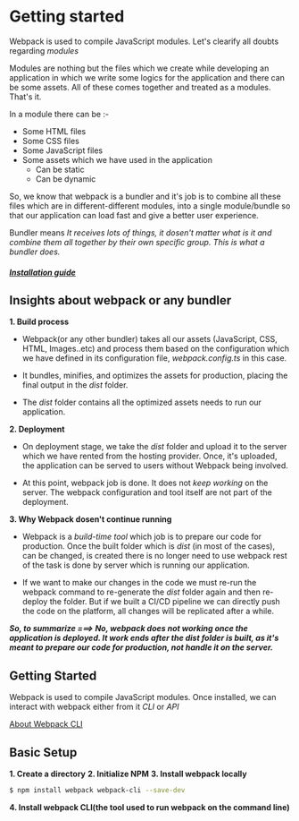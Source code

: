 # Getting started

Webpack is used to compile JavaScript modules. Let's clearify all doubts regarding _modules_

Modules are nothing but the files which we create while developing an application in which we write some logics for the application and there can be some assets. All of these comes together and treated as a modules. That's it.

In a module there can be :-

- Some HTML files
- Some CSS files
- Some JavaScript files
- Some assets which we have used in the application
  - Can be static
  - Can be dynamic

So, we know that webpack is a bundler and it's job is to combine all these files which are in different-different modules, into a single module/bundle so that our application can load fast and give a better user experience.

Bundler means _It receives lots of things, it dosen't matter what is it and combine them all together by their own specific group. This is what a bundler does._

#### **[_Installation guide_](../02-Installation/installation.md)**

## Insights about webpack or any bundler

**1. Build process**

- Webpack(or any other bundler) takes all our assets (JavaScript, CSS, HTML, Images..etc) and process them based on the configuration which we have defined in its configuration file, _webpack.config.ts_ in this case.

- It bundles, minifies, and optimizes the assets for production, placing the final output in the _dist_ folder.

- The _dist_ folder contains all the optimized assets needs to run our application.

**2. Deployment**

- On deployment stage, we take the _dist_ folder and upload it to the server which we have rented from the hosting provider. Once, it's uploaded, the application can be served to users without Webpack being involved.

- At this point, webpack job is done. It does not _keep working_ on the server. The webpack configuration and tool itself are not part of the deployment.

**3. Why Webpack dosen't continue running**

- Webpack is a _build-time tool_ which job is to prepare our code for production. Once the built folder which is _dist_ (in most of the cases), can be changed, is created there is no longer need to use webpack rest of the task is done by server which is running our application.

- If we want to make our changes in the code we must re-run the webpack command to re-generate the _dist_ folder again and then re-deploy the folder. But if we built a CI/CD pipeline we can directly push the code on the platform, all changes will be replicated after a while.

**_So, to summarize ===> No, webpack does not working once the application is deployed. It work ends after the dist folder is built, as it's meant to prepare our code for production, not handle it on the server._**

## Getting Started

Webpack is used to compile JavaScript modules. Once installed, we can interact with webpack either from it _CLI_ or _API_

[About Webpack CLI](../03-Webpack-CLI/webpackCLI.md)

## Basic Setup

**1. Create a directory**
**2. Initialize NPM**
**3. Install webpack locally**

```bash
$ npm install webpack webpack-cli --save-dev
```

**4. Install webpack CLI(the tool used to run webpack on the command line)**
